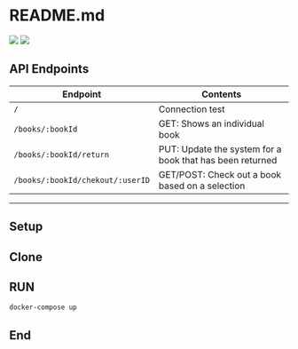 # README.md


![](https://img.shields.io/github/forks/eyegee-eleven/book-checkout)
![](https://img.shields.io/github/issues/eyegee-eleven/book-checkout)


                    
## API Endpoints
                    
Endpoint  | Contents
------------- | -------------
`/`  |  Connection test
`/books/:bookId`  | GET: Shows an individual book
`/books/:bookId/return`  | PUT: Update the system for a book that has been returned
`/books/:bookId/chekout/:userID`  | GET/POST: Check out a book based on a selection




----
## Setup
Clone
---------- 
RUN
----------
```bash
docker-compose up 
```


## End

